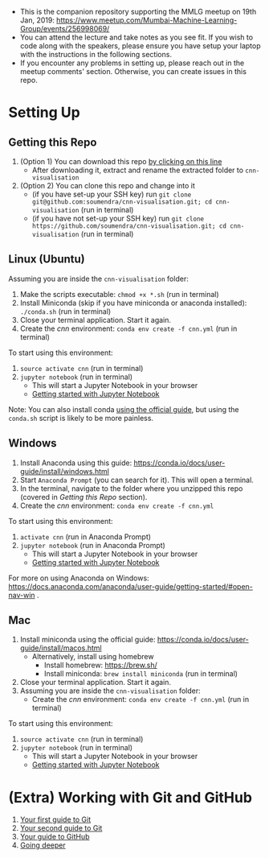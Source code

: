 * This is the companion repository supporting the MMLG meetup on 19th Jan, 2019: https://www.meetup.com/Mumbai-Machine-Learning-Group/events/256998069/
* You can attend the lecture and take notes as you see fit. If you wish to code along with the speakers, please ensure you have setup your laptop with the instructions in the following sections.
* If you encounter any problems in setting up, please reach out in the meetup comments' section. Otherwise, you can create issues in this repo.

# Setting Up

## Getting this Repo

1. (Option 1) You can download this repo [by clicking on this line](https://github.com/soumendra/cnn-visualisation/archive/master.zip)
    - After downloading it, extract and rename the extracted folder to `cnn-visualisation`
2. (Option 2) You can clone this repo and change into it
    - (if you have set-up your SSH key) run `git clone git@github.com:soumendra/cnn-visualisation.git; cd cnn-visualisation` (run in terminal)
    - (if you have not set-up your SSH key) run `git clone https://github.com/soumendra/cnn-visualisation.git; cd cnn-visualisation` (run in terminal)

## Linux (Ubuntu)

Assuming you are inside the `cnn-visualisation` folder:

1. Make the scripts executable: `chmod +x *.sh` (run in terminal)
2. Install Miniconda (skip if you have miniconda or anaconda installed): `./conda.sh` (run in terminal)
3. Close your terminal application. Start it again.
4. Create the *cnn* environment: `conda env create -f cnn.yml` (run in terminal)

To start using this environment:

1. `source activate cnn` (run in terminal)
2. `jupyter notebook` (run in terminal)
    - This will start a Jupyter Notebook in your browser
    - [Getting started with Jupyter Notebook](https://jupyter-notebook-beginner-guide.readthedocs.io/en/latest/)
    
Note: You can also install conda [using the official guide](https://conda.io/docs/user-guide/install/linux.html), but using the `conda.sh` script is likely to be more painless.

## Windows

1. Install Anaconda using this guide: https://conda.io/docs/user-guide/install/windows.html
2. Start `Anaconda Prompt` (you can search for it). This will open a terminal.
3. In the terminal, navigate to the folder where you unzipped this repo (covered in *Getting this Repo* section).
4. Create the *cnn* environment: `conda env create -f cnn.yml`

To start using this environment:

1. `activate cnn` (run in Anaconda Prompt)
2. `jupyter notebook` (run in Anaconda Prompt)
    - This will start a Jupyter Notebook in your browser
    - [Getting started with Jupyter Notebook](https://jupyter-notebook-beginner-guide.readthedocs.io/en/latest/)

For more on using Anaconda on Windows: https://docs.anaconda.com/anaconda/user-guide/getting-started/#open-nav-win .

## Mac

1. Install miniconda using the official guide: https://conda.io/docs/user-guide/install/macos.html
    - Alternatively, install using homebrew
        * Install homebrew: https://brew.sh/
        * Install miniconda: `brew install miniconda` (run in terminal)
2. Close your terminal application. Start it again.
3. Assuming you are inside the `cnn-visualisation` folder:
    - Create the *cnn* environment: `conda env create -f cnn.yml` (run in terminal)

To start using this environment:

1. `source activate cnn` (run in terminal)
2. `jupyter notebook` (run in terminal)
    - This will start a Jupyter Notebook in your browser
    - [Getting started with Jupyter Notebook](https://jupyter-notebook-beginner-guide.readthedocs.io/en/latest/)


# (Extra) Working with Git and GitHub

1. [Your first guide to Git](http://rogerdudler.github.io/git-guide/)
2. [Your second guide to Git](https://guides.github.com/introduction/git-handbook/)
3. [Your guide to GitHub](https://www.pluralsight.com/blog/software-development/github-tutorial)
4. [Going deeper](https://guides.github.com/)

